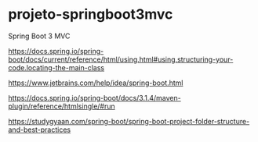 # projeto-springboot3mvc

Spring Boot 3 MVC

https://docs.spring.io/spring-boot/docs/current/reference/html/using.html#using.structuring-your-code.locating-the-main-class

https://www.jetbrains.com/help/idea/spring-boot.html

https://docs.spring.io/spring-boot/docs/3.1.4/maven-plugin/reference/htmlsingle/#run

https://studygyaan.com/spring-boot/spring-boot-project-folder-structure-and-best-practices